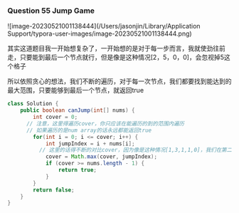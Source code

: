 ### Question 55 Jump Game

![image-20230521001138444](/Users/jasonjin/Library/Application Support/typora-user-images/image-20230521001138444.png)

其实这道题目我一开始想复杂了，一开始想的是对于每一步而言，我就使劲往前走，只要能到最后一个节点就行，但是像是这种情况[2，5，0，0]，会忽视掉5这个格子



所以依照贪心的想法，我们不断的遍历，对于每一次节点，我们都要找到能达到的最大范围，只要能够到最后一个节点，就返回true

```java
class Solution {
    public boolean canJump(int[] nums) {
        int cover = 0;
      // 注意，这里得遍历cover，你只应该在能遍历的到的范围内遍历
      // 如果遍历的是num array的话永远都能返回true
        for(int i = 0; i <= cover; i++) {
            int jumpIndex = i + nums[i];
          // 这里的话得不断的对比cover，因为像是这种情况[1,3,1,1,0]，我们在第二个格子记录的能达到的最远范围应该被记录下来
            cover = Math.max(cover, jumpIndex);
            if (cover >= nums.length - 1) {
                return true;
            }
        }
        return false;
    }
}
```

